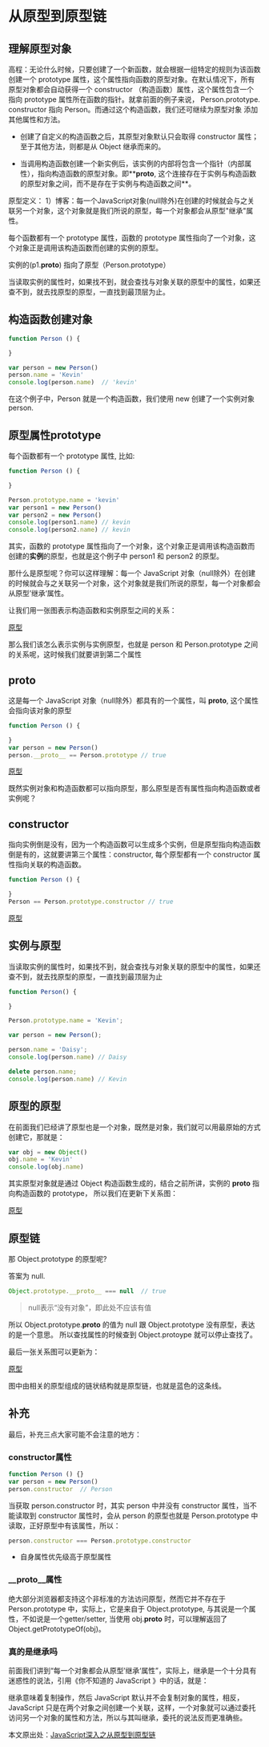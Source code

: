 # 从原型到原型链

## 理解原型对象

高程：无论什么时候，只要创建了一个新函数，就会根据一组特定的规则为该函数创建一个 prototype
属性，这个属性指向函数的原型对象。在默认情况下，所有原型对象都会自动获得一个 constructor
（构造函数）属性，这个属性包含一个指向 prototype 属性所在函数的指针。就拿前面的例子来说，
Person.prototype. constructor 指向 Person。而通过这个构造函数，我们还可继续为原型对象
添加其他属性和方法。

* 创建了自定义的构造函数之后，其原型对象默认只会取得 constructor 属性；至于其他方法，则都是从 Object 继承而来的。

* 当调用构造函数创建一个新实例后，该实例的内部将包含一个指针（内部属性），指向构造函数的原型对象。即**__proto__, 这个连接存在于实例与构造函数的原型对象之间，而不是存在于实例与构造函数之间**。

原型定义：
1）博客：每一个JavaScript对象(null除外)在创建的时候就会与之关联另一个对象，这个对象就是我们所说的原型，每一个对象都会从原型"继承"属性。

每个函数都有一个 prototype 属性，函数的 prototype 属性指向了一个对象，这个对象正是调用该构造函数而创建的实例的原型。

实例的(p1.__proto__) 指向了原型（Person.prototype）

当读取实例的属性时，如果找不到，就会查找与对象关联的原型中的属性，如果还查不到，就去找原型的原型，一直找到最顶层为止。

## 构造函数创建对象

```js
function Person () {

}

var person = new Person()
person.name = 'Kevin'
console.log(person.name)  // 'kevin'
```

在这个例子中，Person 就是一个构造函数，我们使用 new 创建了一个实例对象 person.

## 原型属性prototype

每个函数都有一个 prototype 属性, 比如:

```js
function Person () {

}

Person.prototype.name = 'kevin'
var person1 = new Person()
var person2 = new Person()
console.log(person1.name) // kevin
console.log(person2.name) // kevin
```

其实，函数的 prototype 属性指向了一个对象，这个对象正是调用该构造函数而创建的**实例**的原型，也就是这个例子中 person1 和 person2 的原型。

那什么是原型呢？你可以这样理解：每一个 JavaScript 对象（null除外）在创建的时候就会与之关联另一个对象，这个对象就是我们所说的原型，每一个对象都会从原型’继承‘属性。

让我们用一张图表示构造函数和实例原型之间的关系：

[原型](../Images/prototype1.png)

那么我们该怎么表示实例与实例原型，也就是 person 和 Person.prototype 之间的关系呢，这时候我们就要讲到第二个属性

## __proto__

这是每一个 JavaScript 对象（null除外）都具有的一个属性，叫 __proto__, 这个属性会指向该对象的原型

```js
function Person () {

}
var person = new Person()
person.__proto__ == Person.prototype // true
```

[原型](../Images/prototype2.png)

既然实例对象和构造函数都可以指向原型，那么原型是否有属性指向构造函数或者实例呢？

## constructor

指向实例倒是没有，因为一个构造函数可以生成多个实例，但是原型指向构造函数倒是有的，这就要讲第三个属性：constructor, 每个原型都有一个 constructor 属性指向关联的构造函数。

```js
function Person () {

}
Person == Person.prototype.constructor // true
```

[原型](../Images/prototype3.png)

## 实例与原型

当读取实例的属性时，如果找不到，就会查找与对象关联的原型中的属性，如果还查不到，就去找原型的原型，一直找到最顶层为止

```js
function Person() {

}

Person.prototype.name = 'Kevin';

var person = new Person();

person.name = 'Daisy';
console.log(person.name) // Daisy

delete person.name;
console.log(person.name) // Kevin
```

## 原型的原型

在前面我们已经讲了原型也是一个对象，既然是对象，我们就可以用最原始的方式创建它，那就是：

```js
var obj = new Object()
obj.name = 'Kevin'
console.log(obj.name)
```

其实原型对象就是通过 Object 构造函数生成的，结合之前所讲，实例的 __proto__ 指向构造函数的 prototype，
所以我们在更新下关系图：

[原型](../Images/prototype4.png)

## 原型链

那 Object.prototype 的原型呢?

答案为 null.

```js
Object.prototype.__proto__ === null  // true
```

> null表示“没有对象”，即此处不应该有值

所以 Object.prototype.__proto__ 的值为 null 跟 Object.prototype 没有原型，表达的是一个意思。
所以查找属性的时候查到 Object.protoype 就可以停止查找了。

最后一张关系图可以更新为：

[原型](../Images/prototype5.png)

图中由相关的原型组成的链状结构就是原型链，也就是蓝色的这条线。

## 补充

最后，补充三点大家可能不会注意的地方：

### constructor属性

```js
function Person () {}
var person = new Person()
person.constructor  // Person
```

当获取 person.constructor 时，其实 person 中并没有 constructor 属性，当不能读取到 constructor 属性时，会从 person 的原型也就是 Person.prototype 中读取，正好原型中有该属性，所以：

```js
person.constructor === Person.prototype.constructor
```

* 自身属性优先级高于原型属性

### __proto__属性

绝大部分浏览器都支持这个非标准的方法访问原型，然而它并不存在于 Person.prototype 中，实际上，它是来自于 Object.prototype, 与其说是一个属性，不如说是一个getter/setter, 当使用 obj.__proto__ 时，可以理解返回了 Object.getPrototypeOf(obj)。

### 真的是继承吗

前面我们讲到“每一个对象都会从原型’继承‘属性”，实际上，继承是一个十分具有迷惑性的说法，引用《你不知道的 JavaScript 》中的话，就是：

继承意味着复制操作，然后 JavaScript 默认并不会复制对象的属性，相反，JavaScript 只是在两个对象之间创建一个关联，这样，一个对象就可以通过委托访问另一个对象的属性和方法，所以与其叫继承，委托的说法反而更准确些。

本文原出处：[JavaScript深入之从原型到原型链](https://github.com/mqyqingfeng/Blog/issues/2)
